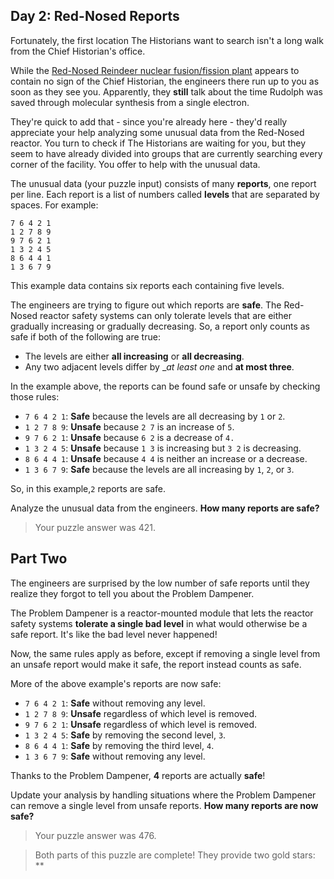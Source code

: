 
##  Day 2: Red-Nosed Reports

Fortunately, the first location The Historians want to search isn't a long walk from the Chief Historian's office.

While the [Red-Nosed Reindeer nuclear fusion/fission plant](https://adventofcode.com/2015/day/19) appears to contain no sign of the Chief Historian, the engineers there run up to you as soon as they see you. Apparently, they __still__ talk about the time Rudolph was saved through molecular synthesis from a single electron.

They're quick to add that - since you're already here - they'd really appreciate your help analyzing some unusual data from the Red-Nosed reactor. You turn to check if The Historians are waiting for you, but they seem to have already divided into groups that are currently searching every corner of the facility. You offer to help with the unusual data.

The unusual data (your puzzle input) consists of many __reports__, one report per line. Each report is a list of numbers called __levels__ that are separated by spaces. For example:

```
7 6 4 2 1
1 2 7 8 9
9 7 6 2 1
1 3 2 4 5
8 6 4 4 1
1 3 6 7 9
```

This example data contains six reports each containing five levels.

The engineers are trying to figure out which reports are __safe__. The Red-Nosed reactor safety systems can only tolerate levels that are either gradually increasing or gradually decreasing. So, a report only counts as safe if both of the following are true:

  * The levels are either __all increasing__ or __all decreasing__.
  * Any two adjacent levels differ by __at least one_ and __at most three__.

In the example above, the reports can be found safe or unsafe by checking those rules:

   * `7 6 4 2 1`: __Safe__ because the levels are all decreasing by `1` or `2`.
   * `1 2 7 8 9`: __Unsafe__ because `2 7` is an increase of `5`.
   * `9 7 6 2 1`: __Unsafe__ because `6 2` is a decrease of `4.`
   * `1 3 2 4 5`: __Unsafe__ because `1 3` is increasing but `3 2` is decreasing.
   * `8 6 4 4 1`: __Unsafe__ because `4 4` is neither an increase or a decrease.
   * `1 3 6 7 9`: __Safe__ because the levels are all increasing by `1`, `2`, or `3`.

So, in this example,`2` reports are safe.

Analyze the unusual data from the engineers. __How many reports are safe?__

> Your puzzle answer was 421.

## Part Two
The engineers are surprised by the low number of safe reports until they realize they forgot to tell you about the Problem Dampener.

The Problem Dampener is a reactor-mounted module that lets the reactor safety systems __tolerate a single bad level__ in what would otherwise be a safe report. It's like the bad level never happened!

Now, the same rules apply as before, except if removing a single level from an unsafe report would make it safe, the report instead counts as safe.

More of the above example's reports are now safe:

   * `7 6 4 2 1`: __Safe__ without removing any level.
   * `1 2 7 8 9`: __Unsafe__ regardless of which level is removed.
   * `9 7 6 2 1`: __Unsafe__ regardless of which level is removed.
   * `1 3 2 4 5`: __Safe__ by removing the second level, `3`.
   * `8 6 4 4 1`: __Safe__ by removing the third level, `4`.
   * `1 3 6 7 9`: __Safe__ without removing any level.

Thanks to the Problem Dampener, __4__ reports are actually __safe__!

Update your analysis by handling situations where the Problem Dampener can remove a single level from unsafe reports. __How many reports are now safe?__

> Your puzzle answer was 476.

> Both parts of this puzzle are complete! They provide two gold stars: **
